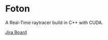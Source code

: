 # Foton

A Real-Time raytracer build in C++ with CUDA.

[Jira Board](https://stepanen.atlassian.net/jira/software/projects/FTN/boards/2)